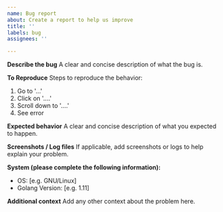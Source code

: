 ```yaml
---
name: Bug report
about: Create a report to help us improve
title: ''
labels: bug
assignees: ''

---
```


**Describe the bug**
A clear and concise description of what the bug is.

**To Reproduce**
Steps to reproduce the behavior:
1. Go to '...'
2. Click on '....'
3. Scroll down to '....'
4. See error

**Expected behavior**
A clear and concise description of what you expected to happen.

**Screenshots / Log files**
If applicable, add screenshots or logs to help explain your problem.

**System (please complete the following information):**
 - OS: [e.g. GNU/Linux]
 - Golang Version: [e.g. 1.11]

**Additional context**
Add any other context about the problem here.
